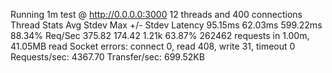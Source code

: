 Running 1m test @ http://0.0.0.0:3000
  12 threads and 400 connections
  Thread Stats   Avg      Stdev     Max   +/- Stdev
    Latency    95.15ms   62.03ms 599.22ms   88.34%
    Req/Sec   375.82    174.42     1.21k    63.87%
  262462 requests in 1.00m, 41.05MB read
  Socket errors: connect 0, read 408, write 31, timeout 0
Requests/sec:   4367.70
Transfer/sec:    699.52KB
